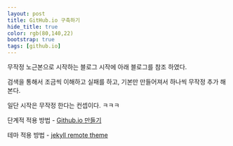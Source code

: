 ```yaml
---
layout: post
title: GitHub.io 구축하기
hide_title: true
color: rgb(80,140,22)
bootstrap: true
tags: [github.io]
---
```


무작정 노근본으로 시작하는 블로그 시작에 아래 블로그를 참조 하였다.

검색을 통해서 조금씩 이해하고 실패를 하고, 기본만 만들어져서 하나씩 무작정 추가 해본다.

일단 시작은 무작정 한다는 컨셉이다. ㅋㅋㅋ

단계적 적용 방법 - [Github.io 만들기](https://blog.naver.com/tty4032/221493608079)

테마 적용 방법 - [jekyll remote theme](https://dreamgonfly.github.io/blog/jekyll-remote-theme/)
